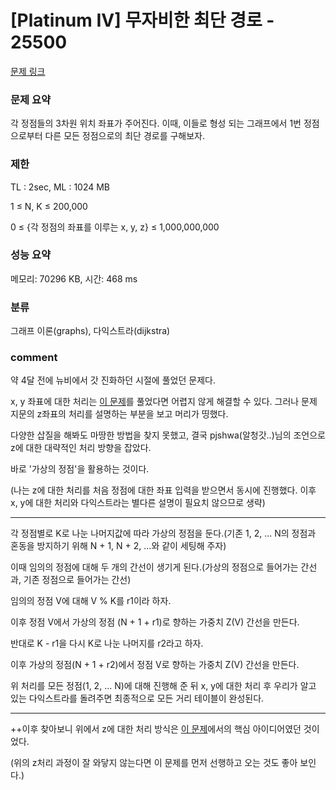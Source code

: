 # [Platinum IV] 무자비한 최단 경로 - 25500

[문제 링크](https://www.acmicpc.net/problem/25500)

### 문제 요약

<p>각 정점들의 3차원 위치 좌표가 주어진다. 이때, 이들로 형성 되는 그래프에서 1번 정점으로부터 다른 모든 정점으로의 최단 경로를 구해보자. </p>

### 제한

TL : 2sec, ML : 1024 MB

1 ≤ N, K ≤ 200,000

0 ≤ {각 정점의 좌표를 이루는 x, y, z} ≤ 1,000,000,000

### 성능 요약

메모리: 70296 KB, 시간: 468 ms

### 분류

그래프 이론(graphs), 다익스트라(dijkstra)


### comment

약 4달 전에 뉴비에서 갓 진화하던 시절에 풀었던 문제다.

x, y 좌표에 대한 처리는 [이 문제](https://www.acmicpc.net/problem/2887)를 풀었다면 어렵지 않게 해결할 수 있다. 그러나 문제 지문의 z좌표의 처리를 설명하는 부분을 보고 머리가 띵했다.

다양한 삽질을 해봐도 마땅한 방법을 찾지 못했고, 결국 pjshwa(알청갓..)님의 조언으로 z에 대한 대략적인 처리 방향을 잡았다.

바로 '가상의 정점'을 활용하는 것이다.

(나는 z에 대한 처리를 처음 정점에 대한 좌표 입력을 받으면서 동시에 진행했다. 이후 x, y에 대한 처리와 다익스트라는 별다른 설명이 필요치 않으므로 생략)


-----------------------------------------------------------------------------------------------------------------------------------------------------------------------

각 정점별로 K로 나눈 나머지값에 따라 가상의 정점을 둔다.(기존 1, 2, ... N의 정점과 혼동을 방지하기 위해 N + 1, N + 2, ...와 같이 세팅해 주자)
  
이때 임의의 정점에 대해 두 개의 간선이 생기게 된다.(가상의 정점으로 들어가는 간선과, 기존 정점으로 들어가는 간선)

임의의 정점 V에 대해 V % K를 r1이라 하자.

이후 정점 V에서 가상의 정점 (N + 1 + r1)로 향하는 가중치 Z(V) 간선을 만든다.

반대로 K - r1을 다시 K로 나눈 나머지를 r2라고 하자.

이후 가상의 정점(N + 1 + r2)에서 정점 V로 향하는 가중치 Z(V) 간선을 만든다.

위 처리를 모든 정점(1, 2, ... N)에 대해 진행해 준 뒤 x, y에 대한 처리 후 우리가 알고 있는 다익스트라를 돌려주면 최종적으로 모든 거리 테이블이 완성된다.

-----------------------------------------------------------------------------------------------------------------------------------------------------------------------

++이후 찾아보니 위에서 z에 대한 처리 방식은 [이 문제](https://www.acmicpc.net/problem/5214)에서의 핵심 아이디어였던 것이었다.

(위의 z처리 과정이 잘 와닿지 않는다면 이 문제를 먼저 선행하고 오는 것도 좋아 보인다.)
